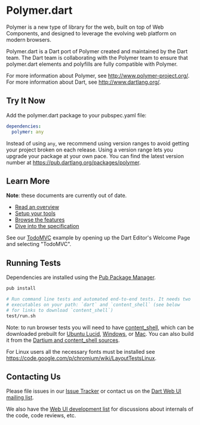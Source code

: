 Polymer.dart
============

Polymer is a new type of library for the web, built on top of Web Components,
and designed to leverage the evolving web platform on modern browsers.

Polymer.dart is a Dart port of Polymer created and maintained by the Dart team.
The Dart team is collaborating with the Polymer team to ensure that polymer.dart
elements and polyfills are fully compatible with Polymer.

For more information about Polymer, see <http://www.polymer-project.org/>.
For more information about Dart, see <http://www.dartlang.org/>.

Try It Now
-----------
Add the polymer.dart package to your pubspec.yaml file:

```yaml
dependencies:
  polymer: any
```

Instead of using `any`, we recommend using version ranges to avoid getting your
project broken on each release. Using a version range lets you upgrade your
package at your own pace. You can find the latest version number at
<https://pub.dartlang.org/packages/polymer>.


Learn More
----------

**Note**: these documents are currently out of date.

* [Read an overview][overview]
* [Setup your tools][tools]
* [Browse the features][features]
* [Dive into the specification][spec]

See our [TodoMVC][] example by opening up the Dart Editor's Welcome Page and
selecting "TodoMVC".

Running Tests
-------------

Dependencies are installed using the [Pub Package Manager][pub].
```bash
pub install

# Run command line tests and automated end-to-end tests. It needs two
# executables on your path: `dart` and `content_shell` (see below
# for links to download `content_shell`)
test/run.sh
```
Note: to run browser tests you will need to have [content_shell][cs],
which can be downloaded prebuilt for [Ubuntu Lucid][cs_lucid],
[Windows][cs_win], or [Mac][cs_mac]. You can also build it from the
[Dartium and content_shell sources][dartium_src].

For Linux users all the necessary fonts must be installed see
<https://code.google.com/p/chromium/wiki/LayoutTestsLinux>.

Contacting Us
-------------

Please file issues in our [Issue Tracker][issues] or contact us on the
[Dart Web UI mailing list][mailinglist].

We also have the [Web UI development list][devlist] for discussions about
internals of the code, code reviews, etc.

[wc]: http://dvcs.w3.org/hg/webcomponents/raw-file/tip/explainer/index.html
[pub]: http://www.dartlang.org/docs/pub-package-manager/
[cs]: http://www.chromium.org/developers/testing/webkit-layout-tests
[cs_lucid]: http://gsdview.appspot.com/dartium-archive/continuous/drt-lucid64.zip
[cs_mac]: http://gsdview.appspot.com/dartium-archive/continuous/drt-mac.zip
[cs_win]: http://gsdview.appspot.com/dartium-archive/continuous/drt-win.zip
[dartium_src]: http://code.google.com/p/dart/wiki/BuildingDartium
[TodoMVC]: http://addyosmani.github.com/todomvc/
[issues]: http://dartbug.com/new
[mailinglist]: https://groups.google.com/a/dartlang.org/forum/?fromgroups#!forum/web-ui
[devlist]: https://groups.google.com/a/dartlang.org/forum/?fromgroups#!forum/web-ui-dev
[overview]: http://www.dartlang.org/articles/dart-web-components/
[tools]: https://www.dartlang.org/articles/dart-web-components/tools.html
[spec]: https://www.dartlang.org/articles/dart-web-components/spec.html
[features]: https://www.dartlang.org/articles/dart-web-components/summary.html
